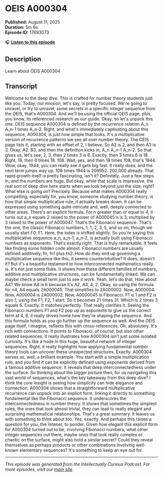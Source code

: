 # OEIS A000304

**Published:** August 11, 2025  
**Duration:** 5m 6s  
**Episode ID:** 17693073

🎧 **[Listen to this episode](https://intellectuallycurious.buzzsprout.com/2529712/episodes/17693073-oeis-a000304)**

## Description

Learn about OEIS A000304

## Transcript

Welcome to the deep dive. This is crafted for number theory students just like you. Today, our mission, let's say, is pretty focused. We're going to unravel, or try to unravel, some secrets in a specific integer sequence from the OEIS, that's A000304. And we'll be using the official OEIS page, plus, you know, its referenced research as our guide. Okay, so let's unpack this one. OEIS sequence A000304 is defined by the recurrence relation A_n A_n-1 times A_n-2. Right, and what's immediately captivating about this sequence, A000304, is just how simple that looks. It's a multiplicative version of recurrence patterns we see all over number theory. The OEIS page lists it, starting with an offset of 2, I believe. So A2 is 2, and then A3 is 3. Okay, A2, B3, and then the definition kicks in, A_n A_n-1 A_n-2. So that gives us, let's see, 2, 3, then 2 times 3 is 6. Exactly, then 3 times 6 is 18. Right, 18, then 6 times 18. 108. Wait, yes, and then 18 times 108, that's 1944. Wow, okay, 1944, you can really see it gets big fast. It really does, and the next term jumps way up. 108 times 1944 is 209952. 200,000 already. That rapid growth itself is pretty fascinating, isn't it? Definitely. Just a few steps in, and the numbers are huge. But okay, while that scale is impressive, the real sort of deep dive here starts when we look beyond just the size, right? What else is going on? Precisely. Because what makes A000304 really compelling, especially for, you know, someone studying number theory, is how that simple multiplicative rule, it actually breaks down. It can be expressed using something quite intricate and, well, deeply connected to other areas. There's an explicit formula. For n greater than or equal to 4, it turns out a_n equals 2 raised to the power of A000045 n is 3, multiplied by 3 raised to the power of A000047. That's the Fibonacci sequence. That's the one, the classic Fibonacci numbers, 1, 1, 2, 3, 5, and so on, though we usually start F0, F1. Here, the index is shifted slightly. So you're saying this multiplicative sequence a_n, a_n-1, a_n-2, is actually built using Fibonacci numbers as exponents. That's exactly right. That is truly remarkable. It feels like finding some hidden code almost. Fibonacci numbers are usually defined additively, fn, fn1 plus fn2. How do they end up governing a multiplicative sequence like this, it seems counterintuitive? It does, doesn't it? But it's a beautiful testament to how interconnected mathematics really is. It's not just some fluke. It shows how these different families of numbers, additive and multiplicative structures, can be fundamentally linked. We can maybe check a small term just to see it work. Yeah, let's do that. How about A4? We know A4 is 6 because it's A2, A3, 4, 2. Okay, so using the formula for n4, A4 equals 2A000045. That simplifies to 2A000002. Now, A000004. Now, A000004 is 2A000002. Now, A0000045 is Fibonacci. F1 is 1 and F2 is also 1, using the F1, F2, 1 start. So it becomes 21 times 31. Which is 2 times 3 equals 6. Exactly. It matches perfectly. That really clarifies it. Seeing the Fibonacci numbers F1 and F2 pop up as exponents to give us the correct term at 4, 6, it really drives home how they're shaping the sequence. And this formula holds as you go further up the sequence as well. And the OEIS page itself, I imagine, reflects this with cross-references. Oh, absolutely. It's rich with connections. It points to Fibonacci, of course, but also other related sequences. It really illustrates how A000304 isn't just some isolated curiosity. It's like a node in this huge, beautiful network of integer sequences. Right, it really highlights how applying fundamental number theory tools can uncover these unexpected structures. Exactly. A000304 serves as, well, a brilliant example. You start with a simple multiplication rule, and you find it can be explicitly defined using exponents derived from a famous additive sequence. It reveals that deep interconnectedness under the surface. So thinking about the bigger picture then, for us navigating this vast world of sequences, what's the key takeaway from this deep dive? I think the core insight is seeing how simplicity can hide elegance and connection. A000304 shows that a straightforward multiplicative recurrence can unpack into an explicit form, linking it directly to something fundamental like the Fibonacci sequence. It underscores the interconnectedness in number theory. It shows that sometimes the simplest rules, the ones that look almost trivial, they can lead to really elegant and surprising mathematical relationships. That's a great summary. It leaves us with something to think about too. Yes, exactly. And perhaps this raises a question for you, the listener, to ponder. Given how elegant this explicit form for A000304 turned out to be, involving Fibonacci numbers, what other integer sequences out there, maybe ones that look really complex or chaotic on the surface, might also hold a similar secret? Could they reveal themselves as perhaps products or other combinations involving well-known elementary sequences? It's something to keep an eye out for.

---
*This episode was generated from the Intellectually Curious Podcast. For more episodes, visit our [main site](https://intellectuallycurious.buzzsprout.com).*

